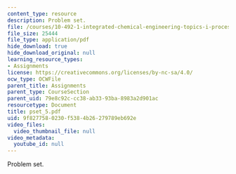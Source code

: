 ```yaml
---
content_type: resource
description: Problem set.
file: /courses/10-492-1-integrated-chemical-engineering-topics-i-process-control-by-design-fall-2004/9f8277580230f5384b26279789eb692e_pset_5.pdf
file_size: 25444
file_type: application/pdf
hide_download: true
hide_download_original: null
learning_resource_types:
- Assignments
license: https://creativecommons.org/licenses/by-nc-sa/4.0/
ocw_type: OCWFile
parent_title: Assignments
parent_type: CourseSection
parent_uid: 79e8c92c-cc38-ab33-93ba-8983a2d901ac
resourcetype: Document
title: pset_5.pdf
uid: 9f827758-0230-f538-4b26-279789eb692e
video_files:
  video_thumbnail_file: null
video_metadata:
  youtube_id: null
---
```

Problem set.